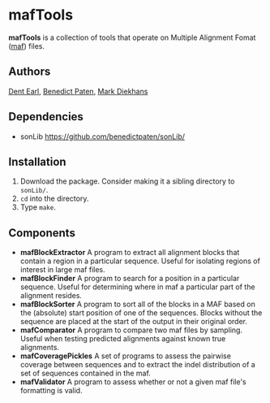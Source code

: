 # mafTools

**mafTools** is a collection of tools that operate on Multiple Alignment Fomat ([maf](http://genome.ucsc.edu/FAQ/FAQformat.html#format5)) files.

## Authors
[Dent Earl](https://github.com/dentearl/), [Benedict Paten](https://github.com/benedictpaten/), [Mark Diekhans](https://github.com/diekhans)

## Dependencies
* sonLib https://github.com/benedictpaten/sonLib/

## Installation
1. Download the package. Consider making it a sibling directory to <code>sonLib/</code>.
2. <code>cd</code> into the directory.
3. Type <code>make</code>.

## Components
* **mafBlockExtractor** A program to extract all alignment blocks that contain a region in a particular sequence. Useful for isolating regions of interest in large maf files.
* **mafBlockFinder** A program to search for a position in a particular sequence. Useful for determining where in maf a particular part of the alignment resides.
* **mafBlockSorter** A program to sort all of the blocks in a MAF based on the (absolute) start position of one of the sequences. Blocks without the sequence are placed at the start of the output in their original order.
* **mafComparator** A program to compare two maf files by sampling. Useful when testing predicted alignments against known true alignments.
* **mafCoveragePickles** A set of programs to assess the pairwise coverage between sequences and to extract the indel distribution of a set of sequences contained in the maf.
* **mafValidator** A program to assess whether or not a given maf file's formatting is valid. 
